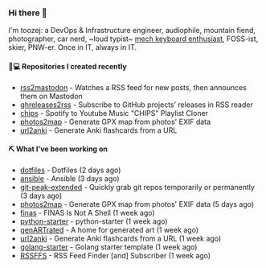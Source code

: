 ### Hi there 👋

I'm toozej: a DevOps & Infrastructure engineer, audiophile, mountain fiend, photographer, car nerd, ~loud typist~ [mech keyboard enthusiast](https://github.com/toozej/keebs), FOSS-ist, skier, PNW-er. Once in IT, always in IT.

#### 👨💻 Repositories I created recently

- [rss2mastodon](https://github.com/toozej/rss2mastodon) - Watches a RSS feed for new posts, then announces them on Mastodon
- [ghreleases2rss](https://github.com/toozej/ghreleases2rss) - Subscribe to GitHub projects’ releases in RSS reader
- [chips](https://github.com/toozej/chips) - Spotify to Youtube Music "CHIPS" Playlist Cloner
- [photos2map](https://github.com/toozej/photos2map) - Generate GPX map from photos' EXIF data
- [url2anki](https://github.com/toozej/url2anki) - Generate Anki flashcards from a URL

#### ⛏️ What I've been working on

- [dotfiles](https://github.com/toozej/dotfiles) - Dotfiles (2 days ago)
- [ansible](https://github.com/toozej/ansible) - Ansible (3 days ago)
- [git-peak-extended](https://github.com/toozej/git-peak-extended) - Quickly grab git repos temporarily or permanently (3 days ago)
- [photos2map](https://github.com/toozej/photos2map) - Generate GPX map from photos' EXIF data (5 days ago)
- [finas](https://github.com/toozej/finas) - FINAS Is Not A Shell (1 week ago)
- [python-starter](https://github.com/toozej/python-starter) - python-starter (1 week ago)
- [genARTrated](https://github.com/toozej/genARTrated) - A home for generated art (1 week ago)
- [url2anki](https://github.com/toozej/url2anki) - Generate Anki flashcards from a URL (1 week ago)
- [golang-starter](https://github.com/toozej/golang-starter) - Golang starter template (1 week ago)
- [RSSFFS](https://github.com/toozej/RSSFFS) - RSS Feed Finder [and] Subscriber (1 week ago)
